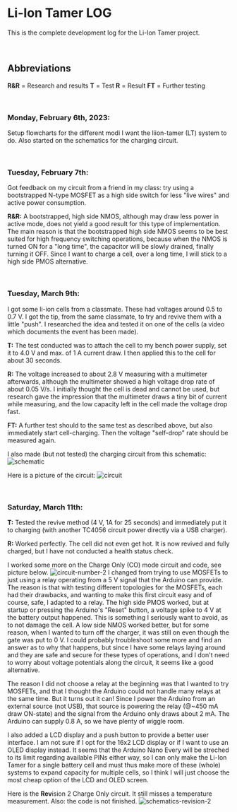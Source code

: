 # Li-Ion Tamer LOG

This is the complete development log for the Li-Ion Tamer project.


<br>


## Abbreviations
**R&R** = Research and results
**T** = Test
**R** = Result
**FT** = Further testing


<br>


### Monday, February 6th, 2023:
Setup flowcharts for the different modi I want the liion-tamer (LT) system to do. Also started on the schematics for the charging circuit.  


<br>


### Tuesday, February 7th:
Got feedback on my circuit from a friend in my class: try using a bootstrapped N-type MOSFET as a high side switch for less "live wires" and active power consumption. 

**R&R:** A bootstrapped, high side NMOS, although may draw less power in active mode, does not yield a good result for this type of implementation. The main reason is that the bootstrapped high side NMOS seems to be best suited for high frequency switching operations, because when the NMOS is turned ON for a "long time", the capacitor will be slowly drained, finally turning it OFF. Since I want to charge a cell, over a long time, I will stick to a high side PMOS alternative.


<br>


### Tuesday, March 9th:
I got some li-ion cells from a classmate. These had voltages around 0.5 to 0.7 V. I got the tip, from the same classmate, to try and revive them with a little "push". I researched the idea and tested it on one of the cells (a video which documents the event has been made). 

**T:** The test conducted was to attach the cell to my bench power supply, set it to 4.0 V and max. of 1 A current draw. I then applied this to the cell for about 30 seconds. 

**R:** The voltage increased to about 2.8 V measuring with a multimeter afterwards, although the multimeter showed a high voltage drop rate of about 0.05 V/s. I initially thought the cell is dead and cannot be used, but research gave the impression that the multimeter draws a tiny bit of current while measuring, and the low capacity left in the cell made the voltage drop fast. 

**FT:** A further test should to the same test as described above, but also immediately start cell-charging. Then the voltage "self-drop" rate should be measured again. 

I also made (but not tested) the charging circuit from this schematic:
![schematic](https://user-images.githubusercontent.com/18615800/224134239-04de22d5-ca76-45ea-b223-604aa53ab282.jpeg)

Here is a picture of the circuit:
![circuit](https://user-images.githubusercontent.com/18615800/224134266-80909a26-9520-4cc2-a958-81eabdf17536.JPG)


<br>


### Saturday, March 11th:
**T:** Tested the revive method (4 V, 1A for 25 seconds) and immediately put it to charging (with another TC4056 circuit power directly via a USB charger). 

**R:** Worked perfectly. The cell did not even get hot. It is now revived and fully charged, but I have not conducted a health status check.

I worked some more on the Charge Only (CO) mode circuit and code, see picture below. 
![circuit-number-2](https://user-images.githubusercontent.com/18615800/224506289-9aa0dd79-43e8-4239-9168-c21d3db705b9.JPG)
I changed from trying to use MOSFETs to just using a relay operating from a 5 V signal that the Arduino can provide. The reason is that with testing different topologies for the MOSFETs, each had their drawbacks, and wanting to make this first circuit easy and of course, safe, I adapted to a relay. The high side PMOS worked, but at startup or pressing the Arduino's "Reset" button, a voltage spike to 4 V at the battery output happened. This is something I seriously want to avoid, as to not damage the cell. A low side NMOS worked better, but for some reason, when I wanted to turn off the charger, it was still on even though the gate was put to 0 V. I could probably troubleshoot some more and find an answer as to why that happens, but since I have some relays laying around and they are safe and secure for these types of operations, and I don't need to worry about voltage potentials along the circuit, it seems like a good alternative.

The reason I did not choose a relay at the beginning was that I wanted to try MOSFETs, and that I thought the Arduino could not handle many relays at the same time. But it turns out it can! Since I power the Arduino from an external source (not USB), that source is powering the relay (@~450 mA draw ON-state) and the signal from the Arduino only draws about 2 mA. The Arduino can supply 0.8 A, so we have plenty of wiggle room. 

I also added a LCD display and a push button to provide a better user interface. I am not sure if I opt for the 16x2 LCD display or if I want to use an OLED display instead. It seems that the Arduino Nano Every will be streched to its limit regarding available PINs either way, so I can only make the Li-Ion Tamer for a single battery cell and must thus make more of these (whole) systems to expand capacity for multiple cells, so I think I will just choose the most cheap option of the LCD and OLED screen. 

Here is the **Rev**ision 2 Charge Only circuit. It still misses a temperature measurement. Also: the code is not finished.
![schematics-revision-2](https://user-images.githubusercontent.com/18615800/224507117-a109136d-9b57-4c46-a87c-3d0138cd19f8.jpeg)
